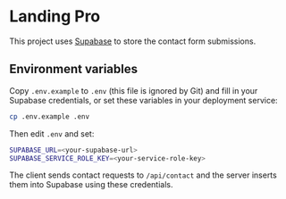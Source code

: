 # Landing Pro

This project uses [Supabase](https://supabase.com) to store the contact form submissions.

## Environment variables

Copy `.env.example` to `.env` (this file is ignored by Git) and fill in your Supabase credentials, or set these variables in your deployment service:

```bash
cp .env.example .env
```

Then edit `.env` and set:

```bash
SUPABASE_URL=<your-supabase-url>
SUPABASE_SERVICE_ROLE_KEY=<your-service-role-key>
```

The client sends contact requests to `/api/contact` and the server inserts them into Supabase using these credentials.
